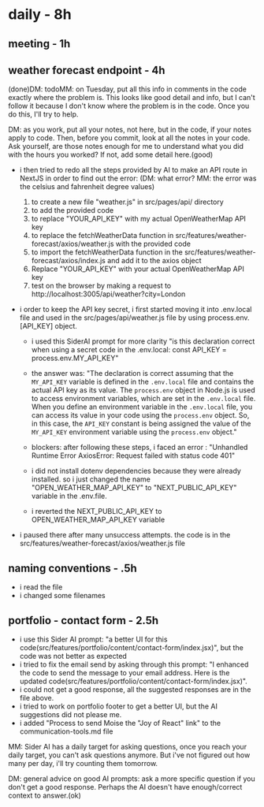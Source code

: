 # daily - 8h

## meeting - 1h

## weather forecast endpoint - 4h

(done)DM: todoMM: on Tuesday, put all this info in comments in the code exactly where the problem is. This looks like good detail and info, but I can't follow it because I don't know where the problem is in the code. Once you do this, I'll try to help. 

DM: as you work, put all your notes, not here, but in the code, if your notes apply to code. Then, before you commit, look at all the notes in your code. Ask yourself, are those notes enough for me to understand what you did with the hours you worked? If not, add some detail here.(good)



* i then tried to redo all the steps provided by AI to make an API route in NextJS in order to find out the error: (DM: what error? MM: the error was the celsius and fahrenheit degree values)
  1. to create a new file "weather.js" in src/pages/api/ directory
  2. to add the provided code
  3. to replace "YOUR_API_KEY" with my actual OpenWeatherMap API key
  4. to replace the fetchWeatherData function in src/features/weather-forecast/axios/weather.js  with the provided code
  5. to import the fetchWeatherData function in the src/features/weather-forecast/axios/index.js and add it to the axios object
  6. Replace "YOUR_API_KEY" with your actual OpenWeatherMap API key
  7. test on the browser by making a request to http://localhost:3005/api/weather?city=London
   
* i order to keep the API key secret, i first started moving it into .env.local file and used in the src/pages/api/weather.js file by using process.env.[API_KEY] object.
  * i used this SiderAI prompt for more clarity "is this declaration correct when using a secret code in the .env.local: const API_KEY = process.env.MY_API_KEY" 
  * the answer was: "The declaration is correct assuming that the `MY_API_KEY` variable is defined in the `.env.local` file and contains the actual API key as its value. The `process.env` object in Node.js is used to access environment variables, which are set in the `.env.local` file. When you define an environment variable in the `.env.local` file, you can access its value in your code using the `process.env` object. So, in this case, the `API_KEY` constant is being assigned the value of the `MY_API_KEY` environment variable using the `process.env` object."

   * blockers: after following these steps, i faced an error : "Unhandled Runtime Error
AxiosError: Request failed with status code 401"
   

   * i did not install dotenv dependencies because they were already installed. so i just changed the name "OPEN_WEATHER_MAP_API_KEY" to "NEXT_PUBLIC_API_KEY" variable in the .env.file.
   * i reverted the NEXT_PUBLIC_API_KEY to OPEN_WEATHER_MAP_API_KEY variable
* i paused there after many unsuccess attempts. the code is in the src/features/weather-forecast/axios/weather.js file

## naming conventions - .5h
* i read the file
* i changed some filenames

## portfolio - contact form - 2.5h
* i use this Sider AI prompt: "a better UI for this code(src/features/portfolio/content/contact-form/index.jsx)", but the code was not better as expected
* i tried to fix the email send by asking through this prompt: "I enhanced the code to send the message to your email address. Here is the updated code(src/features/portfolio/content/contact-form/index.jsx)".
* i could not get a good response, all the suggested responses are in the file above. 
* i tried to work on portfolio footer to get a better UI, but the AI suggestions did not please me.
* i added "Process to send Moise the "Joy of React" link" to  the communication-tools.md file

MM: Sider AI has a daily target for asking questions, once you reach your daily target, you can't ask questions anymore. But i've not figured out how many per day, i'll try counting them tomorrow.

DM: general advice on good AI prompts: ask a more specific question if you don't get a good response. Perhaps the AI doesn't have enough/correct context to answer.(ok)